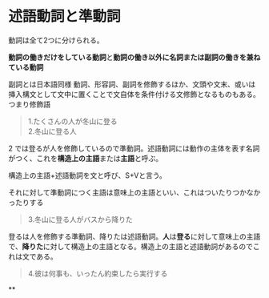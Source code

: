 述語動詞と準動詞
================

動詞は全て2つに分けられる。

**動詞の働きだけをしている動詞**と**動詞の働き以外に名詞または副詞の働きを兼ねている動詞**

副詞とは日本語同様 動詞、形容詞、副詞を修飾するほか、文頭や文末、或いは挿入構文として文中に置くことで文自体を条件付ける文修飾となるものもある。つまり修飾語

> 1.たくさんの人が冬山に登る  
> 2.冬山に登る人

2 では登るが人を修飾しているので準動詞。述語動詞には動作の主体を表す名詞がつく、これを**構造上の主語**または**主語**と呼ぶ。

構造上の主語+述語動詞を文と呼び、S+Vと言う。

それに対して準動詞につく主語は意味上の主語といい、これはついたりつかなかったりする

> 3.冬山に登る人がバスから降りた

登るは人を修飾する準動詞、降りたは述語動詞。**人**は**登る**に対して意味上の主語で、**降りた**に対して構造上の主語となる。構造上の主語と述語動詞があるのでこれは文である。

> 4.彼は何事も、いったん約束したら実行する

**

